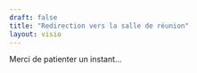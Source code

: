 ```yaml
---
draft: false
title: "Redirection vers la salle de réunion"
layout: visio
---
```


Merci de patienter un instant...